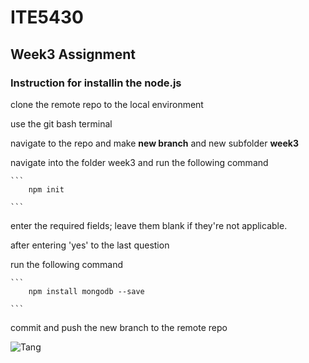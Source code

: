 # ITE5430

## Week3 Assignment

### Instruction for installin the node.js

clone the remote repo to the local environment
	
use the git bash terminal
	
navigate to the repo and make **new branch** and new subfolder **week3**
	
navigate into the folder week3 and run the following command
	
	```
		npm init
       
    ```
	
enter the required fields; leave them blank if they're not applicable.
	
after entering 'yes' to the last question
	
run the following command
	
	```
		npm install mongodb --save
       
    ```
	
commit and push the new branch to the remote repo


![Tang](https://github.com/Tang/ITE5430/week3/snapshots/buildApplication?s=150)
	
	
	